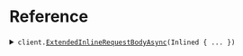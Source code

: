 # Reference
<details><summary><code>client.<a href="/src/SeedExtends/SeedExtendsClient.cs">ExtendedInlineRequestBodyAsync</a>(Inlined { ... })</code></summary>
<dl>
<dd>

#### 🔌 Usage

<dl>
<dd>

<dl>
<dd>

```csharp
await client.ExtendedInlineRequestBodyAsync(
    new Inlined
    {
        Unique = "unique",
        Name = "name",
        Docs = "docs",
    }
);
```
</dd>
</dl>
</dd>
</dl>

#### ⚙️ Parameters

<dl>
<dd>

<dl>
<dd>

**request:** `Inlined` 
    
</dd>
</dl>
</dd>
</dl>


</dd>
</dl>
</details>

